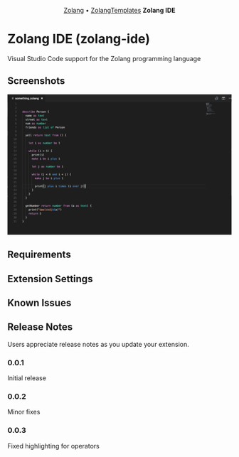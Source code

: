 <p align="center">
  <a href="https://github.com/Zolang/Zolang">Zolang</a> &bull;
    <a href="https://github.com/Zolang/ZolangTemplates">ZolangTemplates</a>
  <b> Zolang IDE </b>
</p>

# Zolang IDE (zolang-ide)

Visual Studio Code support for the Zolang programming language

## Screenshots

![Zolang in action](images/zolang.png)

## Requirements

## Extension Settings

## Known Issues

## Release Notes

Users appreciate release notes as you update your extension.

### 0.0.1

Initial release

### 0.0.2

Minor fixes

### 0.0.3

Fixed highlighting for operators
